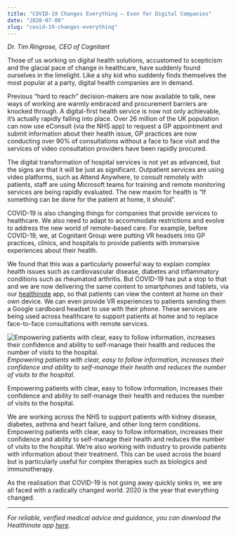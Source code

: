```yaml
---
title: "COVID-19 Changes Everything — Even for Digital Companies"
date: "2020-07-08"
slug: "covid-19-changes-everything"
---
```


*Dr. Tim Ringrose, CEO of Cognitant*

Those of us working on digital health solutions, accustomed to scepticism and the glacial pace of change in healthcare, have suddenly found ourselves in the limelight. Like a shy kid who suddenly finds themselves the most popular at a party, digital health companies are in demand.

Previous “hard to reach” decision-makers are now available to talk, new ways of working are warmly embraced and procurement barriers are knocked through. A digital-first health service is now not only achievable, it’s actually rapidly falling into place. Over 26 million of the UK population can now use eConsult (via the NHS app) to request a GP appointment and submit information about their health issue, GP practices are now conducting over 90% of consultations without a face to face visit and the services of video consultation providers have been rapidly procured.

The digital transformation of hospital services is not yet as advanced, but the signs are that it will be just as significant. Outpatient services are using video platforms, such as Attend Anywhere, to consult remotely with patients, staff are using Microsoft teams for training and remote monitoring services are being rapidly evaluated. The new maxim for health is “If something can be done for the patient at home, it should”.

COVID-19 is also changing things for companies that provide services to healthcare. We also need to adapt to accommodate restrictions and evolve to address the new world of remote-based care. For example, before COVID-19, we, at Cognitant Group were putting VR headsets into GP practices, clinics, and hospitals to provide patients with immersive experiences about their health.

We found that this was a particularly powerful way to explain complex health issues such as cardiovascular disease, diabetes and inflammatory conditions such as rheumatoid arthritis. But COVID-19 has put a stop to that and we are now delivering the same content to smartphones and tablets, via our [healthinote](https://play.google.com/store/apps/details?id=com.healthinote.app&hl=en_GB) app, so that patients can view the content at home on their own device. We can even provide VR experiences to patients sending them a Google cardboard headset to use with their phone. These services are being used across healthcare to support patients at home and to replace face-to-face consultations with remote services.

![Empowering patients with clear, easy to follow information, increases their confidence and ability to self-manage their health and reduces the number of visits to the hospital.](https://miro.medium.com/max/700/1*6LsC0K0Fc-1jYKYtvbe-DA.jpeg)
*Empowering patients with clear, easy to follow information, increases their confidence and ability to self-manage their health and reduces the number of visits to the hospital.*

Empowering patients with clear, easy to follow information, increases their confidence and ability to self-manage their health and reduces the number of visits to the hospital.

We are working across the NHS to support patients with kidney disease, diabetes, asthma and heart failure, and other long term conditions. Empowering patients with clear, easy to follow information, increases their confidence and ability to self-manage their health and reduces the number of visits to the hospital. We’re also working with industry to provide patients with information about their treatment. This can be used across the board but is particularly useful for complex therapies such as biologics and immunotherapy.

As the realisation that COVID-19 is not going away quickly sinks in, we are all faced with a radically changed world. 2020 is the year that everything changed.

---

*For reliable, verified medical advice and guidance, you can download the Healthinote app [here](https://apps.apple.com/gb/app/healthinote/id1449132966).*